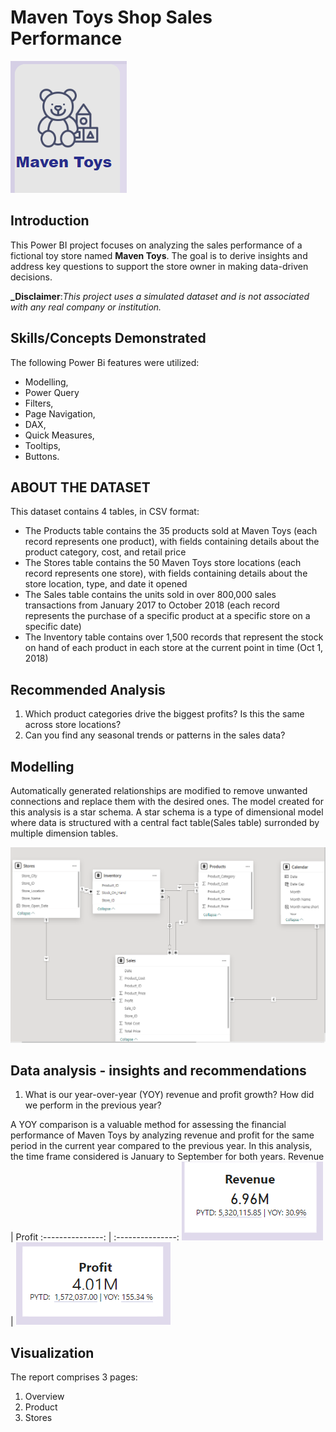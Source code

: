 # Maven Toys Shop Sales Performance 

![](Intro_Image.png)

## Introduction
This Power BI project focuses on analyzing the sales performance of a fictional toy store named **Maven Toys**. The goal is to derive insights and address key questions to support the store owner in making data-driven decisions.

**_Disclaimer**:_This project uses a simulated dataset and is not associated with any real company or institution._

## Skills/Concepts Demonstrated
The following Power Bi features were utilized:
- Modelling,
- Power Query
- Filters,
- Page Navigation,
- DAX,
- Quick Measures,
- Tooltips,
- Buttons.

## ABOUT THE DATASET

This dataset contains 4 tables, in CSV format:
- The Products table contains the 35 products sold at Maven Toys (each record represents
one product), with fields containing details about the product category, cost, and retail price
- The Stores table contains the 50 Maven Toys store locations (each record represents one
store), with fields containing details about the store location, type, and date it opened
- The Sales table contains the units sold in over 800,000 sales transactions from January
2017 to October 2018 (each record represents the purchase of a specific product at a specific
store on a specific date)
- The Inventory table contains over 1,500 records that represent the stock on hand of each
product in each store at the current point in time (Oct 1, 2018)

## Recommended Analysis
1.  Which product categories drive the biggest profits? Is this the same across
store locations?
2.  Can you find any seasonal trends or patterns in the sales data?

## Modelling

Automatically generated relationships are modified to remove unwanted connections and replace them with the desired ones. The model created for this analysis is a star schema. 
A star schema is a type of dimensional model where data is structured with a central fact table(Sales table) surronded by multiple dimension tables.

![](Adjusted_Model.png)

## Data analysis - insights and recommendations

1.	What is our year-over-year (YOY) revenue and profit growth? How did we perform in the previous year?

A YOY comparison is a valuable method for assessing the financial performance of Maven Toys by analyzing revenue and profit for the same period in the current year compared to the previous year. In this analysis, the time frame considered is January to September for both years.
Revenue         | Profit
:---------------: | :---------------: 
![](Revenue.png) | ![](Profit.png)

## Visualization

The report comprises 3 pages:
1. Overview
2. Product
3. Stores




